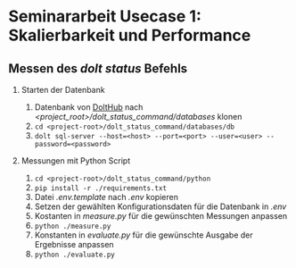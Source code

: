 # Seminararbeit Usecase 1: Skalierbarkeit und Performance

## Messen des _dolt status_ Befehls

1. Starten der Datenbank
   1. Datenbank von [DoltHub](https://www.dolthub.com/repositories/noahkln/sa_uc_1_dolt_status_command/data/main) nach _&lt;project\_root&gt;/dolt\_status\_command/databases_ klonen
   2. `cd <project-root>/dolt_status_command/databases/db`
   3. `dolt sql-server --host=<host> --port=<port> --user=<user> --password=<password>`

2. Messungen mit Python Script
   1. `cd <project-root>/dolt_status_command/python`
   2. `pip install -r ./requirements.txt`
   3. Datei _.env.template_ nach _.env_ kopieren
   4. Setzen der gewählten Konfigurationsdaten für die Datenbank in _.env_
   5. Kostanten in _measure.py_ für die gewünschten Messungen anpassen
   6. `python ./measure.py`
   7. Konstanten in _evaluate.py_ für die gewünschte Ausgabe der Ergebnisse anpassen
   8. `python ./evaluate.py`
